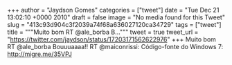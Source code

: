 
+++
author = "Jaydson Gomes"
categories = ["tweet"]
date = "Tue Dec 21 13:02:10 +0000 2010"
draft = false
image = "No media found for this Tweet"
slug = "413c93d904c3f2039a74f68a636027120ca34729"
tags = ["tweet"]
title = """Muito bom RT @ale_borba B..."""
tweet = true
tweet_url = "https://twitter.com/jaydson/status/17203171562622976"
+++
Muito bom RT @ale_borba Bouuuaaaa!! RT @maiconrissi: Código-fonte do Windows 7: http://migre.me/35VPJ
